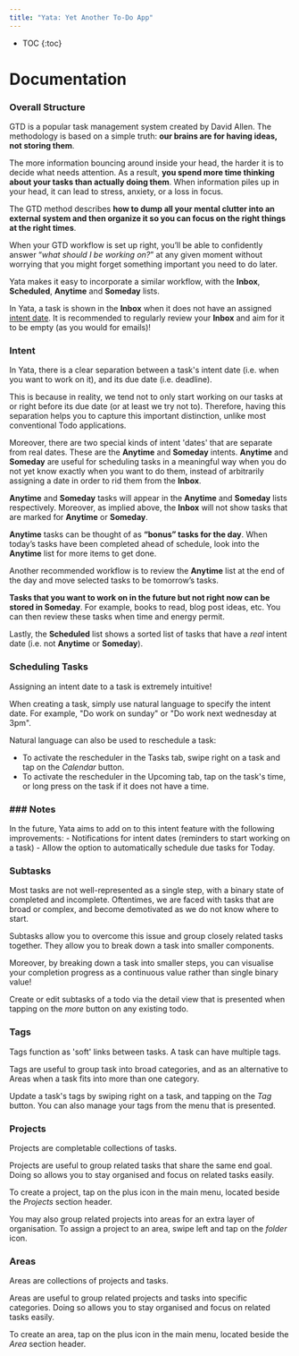```yaml
---
title: "Yata: Yet Another To-Do App"
---
```


- TOC
{:toc}

# Documentation


### Overall Structure

GTD is a popular task management system created by David Allen. The methodology is based on a simple truth: **our brains are for having ideas, not storing them**.

The more information bouncing around inside your head, the harder it is to decide what needs attention. As a result, **you spend more time thinking about your tasks than actually doing them**. When information piles up in your head, it can lead to stress, anxiety, or a loss in focus.

The GTD method describes **how to dump all your mental clutter into an external system and then organize it so you can focus on the right things at the right times**.

When your GTD workflow is set up right, you’ll be able to confidently answer “*what should I be working on?*” at any given moment without worrying that you might forget something important you need to do later.

Yata makes it easy to incorporate a similar workflow, with the **Inbox**, **Scheduled**, **Anytime** and **Someday** lists.

In Yata, a task is shown in the **Inbox** when it does not have an assigned [intent date](https://beetee17.github.io/yata/intent). It is recommended to regularly review your **Inbox** and aim for it to be empty (as you would for emails)!

### Intent

In Yata, there is a clear separation between a task's intent date (i.e. when you want to work on it), and its due date (i.e. deadline).

This is because in reality, we tend not to only start working on our tasks at or right before its due date (or at least we try not to). Therefore, having this separation helps you to capture this important distinction, unlike most conventional Todo applications.

Moreover, there are two special kinds of intent 'dates' that are separate from real dates. These are the **Anytime** and **Someday** intents. **Anytime** and **Someday** are useful for scheduling tasks in a meaningful way when you do not yet know exactly when you want to do them, instead of arbitrarily assigning a date in order to rid them from the **Inbox**.

**Anytime** and **Someday** tasks will appear in the **Anytime** and **Someday** lists respectively. Moreover, as implied above, the **Inbox** will not show tasks that are marked for **Anytime** or **Someday**.

**Anytime** tasks can be thought of as **“bonus” tasks for the day**. When today’s tasks have been completed ahead of schedule, look into the **Anytime** list for more items to get done.

Another recommended workflow is to review the **Anytime** list at the end of the day and move selected tasks to be tomorrow’s tasks.

**Tasks that you want to work on in the future but not right now can be stored in Someday**. For example, books to read, blog post ideas, etc. You can then review these tasks when time and energy permit.

Lastly, the **Scheduled** list shows a sorted list of tasks that have a *real* intent date (i.e. not **Anytime** or **Someday**).

### Scheduling Tasks
Assigning an intent date to a task is extremely intuitive!

When creating a task, simply use natural language to specify the intent date. For example, "Do work on sunday" or "Do work next wednesday at 3pm".


Natural language can also be used to reschedule a task:
- To activate the rescheduler in the Tasks tab, swipe right on a task and tap on the *Calendar* button.  
- To activate the rescheduler in the Upcoming tab, tap on the task's time, or long press on the task if it does not have a time.

<h3>### Notes</h3>
In the future, Yata aims to add on to this intent feature with the following improvements:  
- Notifications for intent dates (reminders to start working on a task)  
- Allow the option to automatically schedule due tasks for Today.  

### Subtasks

Most tasks are not well-represented as a single step, with a binary state of completed and incomplete. Oftentimes, we are faced with tasks that are broad or complex, and become demotivated as we do not know where to start.

Subtasks allow you to overcome this issue and group closely related tasks together. They allow you to break down a task into smaller components.

Moreover, by breaking down a task into smaller steps, you can visualise your completion progress as a continuous value rather than single binary value!

Create or edit subtasks of a todo via the detail view that is presented when tapping on the *more* button on any existing todo.

### Tags

Tags function as 'soft' links between tasks. A task can have multiple tags.

Tags are useful to group task into broad categories, and as an alternative to Areas when a task fits into more than one category.

Update a task's tags by swiping right on a task, and tapping on the *Tag* button. You can also manage your tags from the menu that is presented.

### Projects

Projects are completable collections of tasks.

Projects are useful to group related tasks that share the same end goal. Doing so allows you to stay organised and focus on related tasks easily.

To create a project, tap on the plus icon in the main menu, located beside the *Projects* section header.

You may also group related projects into areas for an extra layer of organisation. To assign a project to an area, swipe left and tap on the *folder* icon.

### Areas

Areas are collections of projects and tasks.

Areas are useful to group related projects and tasks into specific categories. Doing so allows you to stay organised and focus on related tasks easily.

To create an area, tap on the plus icon in the main menu, located beside the *Area* section header.  
